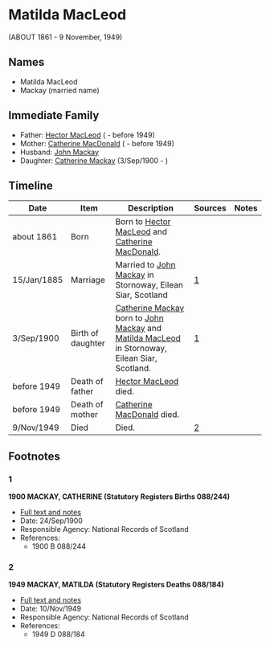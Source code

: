 ﻿---
layout: person
subject_key: i31540392
permalink: /people/i31540392
---

# Matilda MacLeod
(ABOUT 1861 - 9 November, 1949)

## Names

* Matilda MacLeod
* Mackay (married name)

## Immediate Family

* Father: [Hector MacLeod](./@28404010@-hector-macleod-b-d1949.md) ( - before 1949)
* Mother: [Catherine MacDonald](./@97950336@-catherine-macdonald-b-d1949.md) ( - before 1949)
* Husband: [John Mackay](./@53390906@-john-mackay-b-d.md)
* Daughter: [Catherine Mackay](./@28166672@-catherine-mackay-b1900-9-3-d.md) (3/Sep/1900 - )

## Timeline

Date | Item | Description | Sources | Notes
---|---|---|---|---
about 1861 | Born | Born to [Hector MacLeod](./@28404010@-hector-macleod-b-d1949.md) and [Catherine MacDonald](./@97950336@-catherine-macdonald-b-d1949.md). |  | 
15/Jan/1885 | Marriage | Married to [John Mackay](./@53390906@-john-mackay-b-d.md) in Stornoway, Eilean Siar, Scotland | [1](#1) | 
3/Sep/1900 | Birth of daughter | [Catherine Mackay](./@28166672@-catherine-mackay-b1900-9-3-d.md) born to [John Mackay](./@53390906@-john-mackay-b-d.md) and [Matilda MacLeod](./@31540392@-matilda-macleod-b1861-d1949-11-9.md) in Stornoway, Eilean Siar, Scotland. | [1](#1) | 
before 1949 | Death of father | [Hector MacLeod](./@28404010@-hector-macleod-b-d1949.md) died. |  | 
before 1949 | Death of mother | [Catherine MacDonald](./@97950336@-catherine-macdonald-b-d1949.md) died. |  | 
9/Nov/1949 | Died | Died. | [2](#2) | 

## Footnotes

### 1

**1900 MACKAY, CATHERINE (Statutory Registers Births 088/244)**

* [Full text and notes](../sources/@6192783@-1900-mackay,-catherine-statutory-registers-births-088-244-.md)
* Date: 24/Sep/1900
* Responsible Agency: National Records of Scotland
* References: 
  * 1900 B 088/244

### 2

**1949 MACKAY, MATILDA (Statutory Registers Deaths 088/184)**

* [Full text and notes](../sources/@28686176@-1949-mackay,-matilda-statutory-registers-deaths-088-184-.md)
* Date: 10/Nov/1949
* Responsible Agency: National Records of Scotland
* References: 
  * 1949 D 088/184

